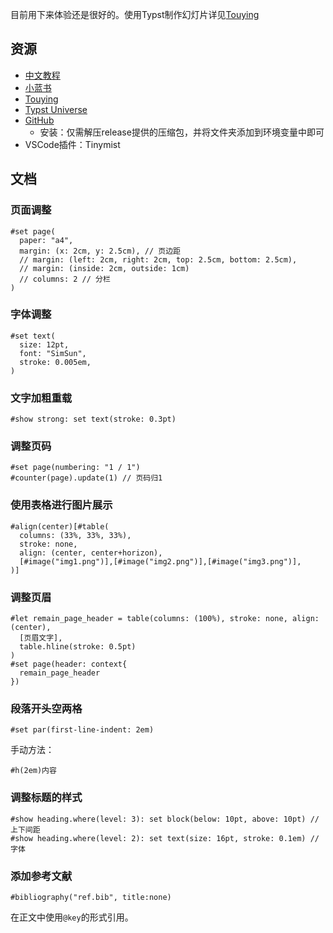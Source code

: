 目前用下来体验还是很好的。使用Typst制作幻灯片详见[Touying](./touying.md)

## 资源

- [中文教程](https://typst-doc-cn.github.io/docs/tutorial/)
- [小蓝书](https://typst-doc-cn.github.io/tutorial/)
- [Touying](https://touying-typ.github.io/zh/docs/intro)
- [Typst Universe](https://typst.app/universe/)
- [GitHub](https://github.com/typst/typst) 
    - 安装：仅需解压release提供的压缩包，并将文件夹添加到环境变量中即可
- VSCode插件：Tinymist
  
## 文档

### 页面调整
```typst
#set page(
  paper: "a4",
  margin: (x: 2cm, y: 2.5cm), // 页边距
  // margin: (left: 2cm, right: 2cm, top: 2.5cm, bottom: 2.5cm), 
  // margin: (inside: 2cm, outside: 1cm)
  // columns: 2 // 分栏
)
```

### 字体调整
```typst
#set text(
  size: 12pt,
  font: "SimSun",
  stroke: 0.005em,
)
```

### 文字加粗重载
```typst
#show strong: set text(stroke: 0.3pt)
```

### 调整页码
```typst
#set page(numbering: "1 / 1")
#counter(page).update(1) // 页码归1
```

### 使用表格进行图片展示
```typst
#align(center)[#table(
  columns: (33%, 33%, 33%),
  stroke: none, 
  align: (center, center+horizon),
  [#image("img1.png")],[#image("img2.png")],[#image("img3.png")],
)]
```

### 调整页眉
```typst
#let remain_page_header = table(columns: (100%), stroke: none, align: (center),
  [页眉文字],
  table.hline(stroke: 0.5pt)
)
#set page(header: context{
  remain_page_header
})
```

### 段落开头空两格
```typst
#set par(first-line-indent: 2em)
```
手动方法：
```typst
#h(2em)内容
```

### 调整标题的样式
```typst
#show heading.where(level: 3): set block(below: 10pt, above: 10pt) // 上下间距
#show heading.where(level: 2): set text(size: 16pt, stroke: 0.1em) // 字体
```

### 添加参考文献

```typst
#bibliography("ref.bib", title:none)
```

在正文中使用`@key`的形式引用。